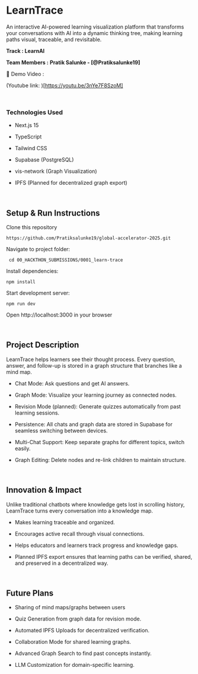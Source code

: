 # LearnTrace
An interactive AI-powered learning visualization platform that transforms your conversations with AI into a dynamic thinking tree, making learning paths visual, traceable, and revisitable.

**Track : LearnAI**

**Team Members :**
**Pratik Salunke - [@Pratiksalunke19]**


🎥 Demo Video : 

(Youtube link: )[https://youtu.be/3nYe7F8SzoM]

<br/>

### Technologies Used
- Next.js 15

- TypeScript

- Tailwind CSS

- Supabase (PostgreSQL)

- vis-network (Graph Visualization)

- IPFS (Planned for decentralized graph export)

  <br/>

## Setup & Run Instructions
Clone this repository 

` https://github.com/Pratiksalunke19/global-accelerator-2025.git `

Navigate to project folder:

` cd 00_HACKTHON_SUBMISSIONS/0001_learn-trace`

Install dependencies:

` npm install `

Start development server:

` npm run dev `

Open http://localhost:3000 in your browser

<br/>

## Project Description
LearnTrace helps learners see their thought process.
Every question, answer, and follow-up is stored in a graph structure that branches like a mind map.

- Chat Mode: Ask questions and get AI answers.

- Graph Mode: Visualize your learning journey as connected nodes.

- Revision Mode (planned): Generate quizzes automatically from past learning sessions.

- Persistence: All chats and graph data are stored in Supabase for seamless switching between devices.

- Multi-Chat Support: Keep separate graphs for different topics, switch easily.

- Graph Editing: Delete nodes and re-link children to maintain structure.

  <br/>

## Innovation & Impact

Unlike traditional chatbots where knowledge gets lost in scrolling history, LearnTrace turns every conversation into a knowledge map.

- Makes learning traceable and organized.

- Encourages active recall through visual connections.

- Helps educators and learners track progress and knowledge gaps.

- Planned IPFS export ensures that learning paths can be verified, shared, and preserved in a decentralized way.

  <br/>

## Future Plans

- Sharing of mind maps/graphs between users

- Quiz Generation from graph data for revision mode.

- Automated IPFS Uploads for decentralized verification.

- Collaboration Mode for shared learning graphs.

- Advanced Graph Search to find past concepts instantly.

- LLM Customization for domain-specific learning.

